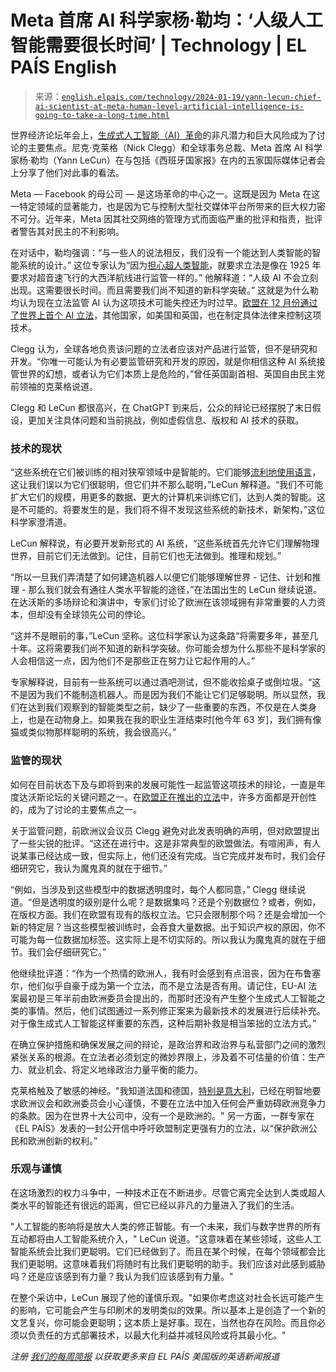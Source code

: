 <!--yml

category: 未分类

date: 2024-05-27 14:55:16

-->

# Meta 首席 AI 科学家杨·勒均：‘人级人工智能需要很长时间’ | Technology | EL PAÍS English

> 来源：[`english.elpais.com/technology/2024-01-19/yann-lecun-chief-ai-scientist-at-meta-human-level-artificial-intelligence-is-going-to-take-a-long-time.html`](https://english.elpais.com/technology/2024-01-19/yann-lecun-chief-ai-scientist-at-meta-human-level-artificial-intelligence-is-going-to-take-a-long-time.html)

世界经济论坛年会上，[生成式人工智能（AI）革命](https://english.elpais.com/science-tech/2023-11-30/trusting-chatgpt-helps-to-improve-it.html)的非凡潜力和巨大风险成为了讨论的主要焦点。尼克·克莱格（Nick Clegg）和全球事务总裁、Meta 首席 AI 科学家杨·勒均（Yann LeCun）在与包括《西班牙国家报》在内的五家国际媒体记者会上分享了他们对此事的看法。

Meta — Facebook 的母公司 — 是这场革命的中心之一。这既是因为 Meta 在这一特定领域的显著能力，也是因为它与控制大型社交媒体平台所带来的巨大权力密不可分。近年来，Meta 因其社交网络的管理方式而面临严重的批评和指责，批评者警告其对民主的不利影响。

在对话中，勒均强调：“与一些人的说法相反，我们没有一个能达到人类智能的智能系统的设计。” 这位专家认为“因为[担心超人类智能](https://english.elpais.com/technology/2024-01-05/fear-is-not-an-argument-for-rejecting-artificial-intelligence.html)，就要求立法是像在 1925 年要求对超音速飞行的大西洋航线进行监管一样的。” 他解释道：“人级 AI 不会立刻出现。这需要很长时间。而且需要我们尚不知道的新科学突破。” 这就是为什么勒均认为现在立法监管 AI 认为这项技术可能失控还为时过早。[欧盟在 12 月份通过了世界上首个 AI 立法](https://english.elpais.com/international/2023-12-09/europe-reaches-a-deal-on-the-worlds-first-comprehensive-ai-rules.html)，其他国家，如美国和英国，也在制定具体法律来控制这项技术。

Clegg 认为，全球各地负责该问题的立法者应该对产品进行监管，但不是研究和开发。“你唯一可能认为有必要监管研究和开发的原因，就是你相信这种 AI 系统接管世界的幻想，或者认为它们本质上是危险的，”曾任英国副首相、英国自由民主党前领袖的克莱格说道。

Clegg 和 LeCun 都很高兴，在 ChatGPT 到来后，公众的辩论已经摆脱了末日假设，更加关注具体问题和当前挑战，例如虚假信息、版权和 AI 技术的获取。

### 技术的现状

“这些系统在它们被训练的相对狭窄领域中是智能的。它们能够[流利地使用语言](https://english.elpais.com/science-tech/2023-08-29/language-schools-in-the-metaverse-and-conversation-classes-with-chatgpt-ai-comes-to-online-teaching.html)，这让我们误以为它们很聪明，但它们并不那么聪明，”LeCun 解释道。“我们不可能扩大它们的规模，用更多的数据、更大的计算机来训练它们，达到人类的智能。这是不可能的。将要发生的是，我们将不得不发现这些系统的新技术，新架构，”这位科学家澄清道。

LeCun 解释说，有必要开发新形式的 AI 系统，“这些系统首先允许它们理解物理世界，目前它们无法做到。记住，目前它们也无法做到。推理和规划。”

“所以一旦我们弄清楚了如何建造机器人以便它们能够理解世界 - 记住、计划和推理 - 那么我们就会有通往人类水平智能的途径，”在法国出生的 LeCun 继续说道。在达沃斯的多场辩论和演讲中，专家们讨论了欧洲在该领域拥有非常重要的人力资本，但却没有全球领先公司的悖论。

“这并不是眼前的事，”LeCun 坚称。这位科学家认为这条路“将需要多年，甚至几十年。这将需要我们尚不知道的新科学突破。你可能会想为什么那些不是科学家的人会相信这一点，因为他们不是那些正在努力让它起作用的人。”

专家解释说，目前有一些系统可以通过酒吧测试，但不能收拾桌子或倒垃圾。“这不是因为我们不能制造机器人。而是因为我们不能让它们足够聪明。所以显然，我们在达到我们观察到的智能类型之前，缺少了一些重要的东西，不仅是在人类身上，也是在动物身上。如果我在我的职业生涯结束时[他今年 63 岁]，我们拥有像猫或类似物那样聪明的系统，我会很高兴。”

### 监管的现状

如何在目前状态下及与即将到来的发展可能性一起监管这项技术的辩论，一直是年度达沃斯论坛的关键问题之一。在[欧盟正在推出的立法](https://english.elpais.com/technology/2024-01-10/iban-garcia-del-blanco-european-artificial-intelligence-law-negotiator-we-made-them-sit-up-and-take-notice.html)中，许多方面都是开创性的，成为了讨论的主要焦点之一。

关于监管问题，前欧洲议会议员 Clegg 避免对此发表明确的声明，但对欧盟提出了一些尖锐的批评。“这还在进行中。这是非常典型的欧盟做法。有喧闹声，有人说某事已经达成一致，但实际上，他们还没有完成。当它完成并发布时，我们会仔细研究它，我认为魔鬼真的就在于细节。”

“例如，当涉及到这些模型中的数据透明度时，每个人都同意，” Clegg 继续说道。“但是透明度的级别是什么呢？是数据集吗？还是个别数据位？或者，例如，在版权方面。我们在欧盟有现有的版权立法。它只会限制那个吗？还是会增加一个新的特定层？当这些模型被训练时，会吞食大量数据。出于知识产权的原因，你不可能为每一位数据加标签。这实际上是不切实际的。所以我认为魔鬼真的就在于细节。我们会仔细研究它。”

他继续批评道：“作为一个热情的欧洲人，我有时会感到有点沮丧，因为在布鲁塞尔，他们似乎自豪于成为第一个立法，而不是立法是否有用。请记住，EU-AI 法案最初是三年半前由欧洲委员会提出的，而那时还没有产生整个生成式人工智能之类的事情。然后，他们试图通过一系列修正案来为最新技术的发展进行后续补充。对于像生成式人工智能这样重要的东西，这种后期补救是相当笨拙的立法方式。”

在确立保护措施和确保发展之间的辩论，是政治界和政治界与私营部门之间的激烈紧张关系的根源。在立法者必须划定的微妙界限上，涉及着不可估量的价值：生产力、就业机会、将定义地缘政治力量平衡的能力。

克莱格触及了敏感的神经。"我知道法国和德国，[特别是意大利](https://english.elpais.com/technology/2023-12-05/the-eu-favors-self-regulation-in-new-ai-law.html)，已经在明智地要求欧洲议会和欧洲委员会小心谨慎，不要在立法中加入任何会严重妨碍欧洲竞争力的条款。因为在世界十大公司中，没有一个是欧洲的。" 另一方面，一群专家在《EL PAÍS》发表的一封公开信中呼吁欧盟制定更强有力的立法，以“保护欧洲公民和欧洲创新的权利。”

### 乐观与谨慎

在这场激烈的权力斗争中，一种技术正在不断进步。尽管它离完全达到人类或超人类水平的智能还有很远的距离，但它已经以非凡的力量进入了我们的生活。

"人工智能的影响将是放大人类的修正智能。有一个未来，我们与数字世界的所有互动都将由人工智能系统介入，" LeCun 说道。"这意味着在某些领域，这些人工智能系统会比我们更聪明。它们已经做到了。而且在某个时候，在每个领域都会比我们更聪明。这意味着我们将随时有比我们更聪明的助手。我们应该对此感到威胁吗？还是应该感到有力量？我认为我们应该感到有力量。"

在整个采访中，LeCun 展现了他的谨慎乐观。"如果你考虑这对社会长远可能产生的影响，它可能会产生与印刷术的发明类似的效果。所以基本上是创造了一个新的文艺复兴，你可能会更聪明；这本质上是好事。现在，当然也存在风险。而且你必须以负责任的方式部署技术，以最大化利益并减轻风险或将其最小化。"

*注册* [*我们的每周简报*](https://plus.elpais.com/newsletters/lnp/1/333/?lang=en) *以获取更多来自 EL PAÍS 美国版的英语新闻报道*
